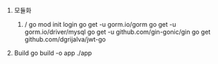 1. 모듈화 
    1) / 
        go mod init login
        go get -u gorm.io/gorm
        go get -u gorm.io/driver/mysql
        go get -u github.com/gin-gonic/gin
        go get github.com/dgrijalva/jwt-go


2. Build
    go build -o app
    ./app 